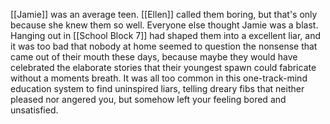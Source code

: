 [[Jamie]] was an average teen. [[Ellen]] called them boring, but that's only because she knew them so well. Everyone else thought Jamie was a blast. Hanging out in [[School Block 7]] had shaped them into a excellent liar, and it was too bad that nobody at home seemed to question the nonsense that came out of their mouth these days, because maybe they would have celebrated the elaborate stories that their youngest spawn could fabricate without a moments breath. It was all too common in this one-track-mind education system to find uninspired liars, telling dreary fibs that neither pleased nor angered you, but somehow left your feeling bored and unsatisfied. 